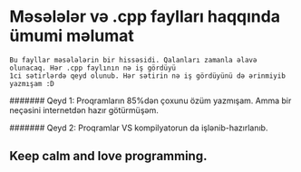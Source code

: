 # Məsələlər və .cpp faylları haqqında ümumi məlumat
    
    Bu fayllar məsələlərin bir hissəsidi. Qalanları zamanla əlavə olunacaq. Hər .cpp faylının nə iş gördüyü 
    1ci sətirlərdə qeyd olunub. Hər sətirin nə iş gördüyünü də ərinmiyib yazmışam :D
  
####### Qeyd 1: Proqramların 85%dən çoxunu özüm yazmışam. Amma bir neçəsini internetdən hazır götürmüşəm. 

####### Qeyd 2: Proqramlar VS kompilyatorun da işlənib-hazırlanıb.

## Keep calm and love programming.
